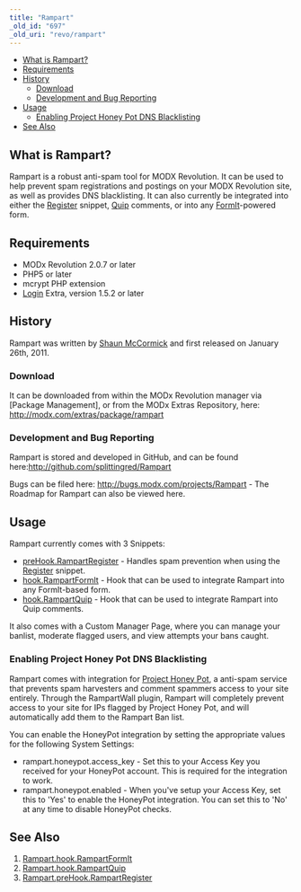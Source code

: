 ```yaml
---
title: "Rampart"
_old_id: "697"
_old_uri: "revo/rampart"
---
```


- [What is Rampart?](#Rampart-WhatisRampart%3F)
- [Requirements](#Rampart-Requirements)
- [History](#Rampart-History)
  - [Download](#Rampart-Download)
  - [Development and Bug Reporting](#Rampart-DevelopmentandBugReporting)
- [Usage](#Rampart-Usage)
  - [Enabling Project Honey Pot DNS Blacklisting](#Rampart-EnablingProjectHoneyPotDNSBlacklisting)
- [See Also](#Rampart-SeeAlso)



## What is Rampart?

Rampart is a robust anti-spam tool for MODX Revolution. It can be used to help prevent spam registrations and postings on your MODX Revolution site, as well as provides DNS blacklisting. It can also currently be integrated into either the [Register](/extras/login/login.register "Login.Register") snippet, [Quip](/extras/quip "Quip") comments, or into any [FormIt](/extras/formit "FormIt")-powered form.

## Requirements

- MODx Revolution 2.0.7 or later
- PHP5 or later
- mcrypt PHP extension
- [Login](/extras/login "Login") Extra, version 1.5.2 or later

## History

Rampart was written by [Shaun McCormick](/display/~splittingred) and first released on January 26th, 2011.

### Download

It can be downloaded from within the MODx Revolution manager via \[Package Management\], or from the MODx Extras Repository, here: <http://modx.com/extras/package/rampart>

### Development and Bug Reporting

Rampart is stored and developed in GitHub, and can be found here:<http://github.com/splittingred/Rampart>

Bugs can be filed here: <http://bugs.modx.com/projects/Rampart> - The Roadmap for Rampart can also be viewed here.

## Usage

Rampart currently comes with 3 Snippets:

- [preHook.RampartRegister](/extras/rampart/rampart.prehook.rampartregister "Rampart.preHook.RampartRegister") - Handles spam prevention when using the [Register](/extras/login/login.register "Login.Register") snippet.
- [hook.RampartFormIt](/extras/rampart/rampart.hook.rampartformit "Rampart.hook.RampartFormIt") - Hook that can be used to integrate Rampart into any FormIt-based form.
- [hook.RampartQuip](/extras/rampart/rampart.hook.rampartquip "Rampart.hook.RampartQuip") - Hook that can be used to integrate Rampart into Quip comments.

It also comes with a Custom Manager Page, where you can manage your banlist, moderate flagged users, and view attempts your bans caught.

### Enabling Project Honey Pot DNS Blacklisting

Rampart comes with integration for [Project Honey Pot](http://www.projecthoneypot.org), a anti-spam service that prevents spam harvesters and comment spammers access to your site entirely. Through the RampartWall plugin, Rampart will completely prevent access to your site for IPs flagged by Project Honey Pot, and will automatically add them to the Rampart Ban list.

You can enable the HoneyPot integration by setting the appropriate values for the following System Settings:

- rampart.honeypot.access\_key - Set this to your Access Key you received for your HoneyPot account. This is required for the integration to work.
- rampart.honeypot.enabled - When you've setup your Access Key, set this to 'Yes' to enable the HoneyPot integration. You can set this to 'No' at any time to disable HoneyPot checks.

## See Also

1. [Rampart.hook.RampartFormIt](/extras/rampart/rampart.hook.rampartformit)
2. [Rampart.hook.RampartQuip](/extras/rampart/rampart.hook.rampartquip)
3. [Rampart.preHook.RampartRegister](/extras/rampart/rampart.prehook.rampartregister)